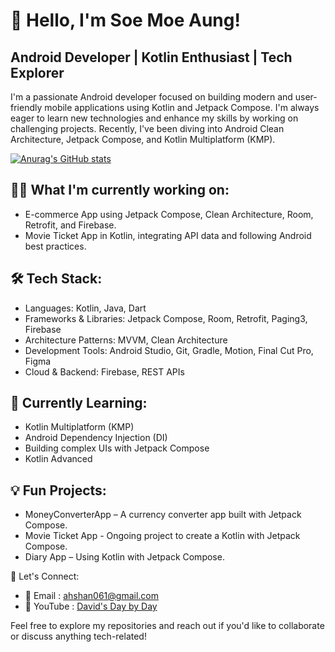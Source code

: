 # 👋 Hello, I'm Soe Moe Aung!
## Android Developer | Kotlin Enthusiast | Tech Explorer

I'm a passionate Android developer focused on building modern and user-friendly mobile applications using Kotlin and Jetpack Compose. I'm always eager to learn new technologies and enhance my skills by working on challenging projects. Recently, I've been diving into Android Clean Architecture, Jetpack Compose, and Kotlin Multiplatform (KMP).

[![Anurag's GitHub stats](https://github-readme-stats.vercel.app/api?username=soemoeaung060)](https://github.com/anuraghazra/github-readme-stats)

## 👨‍💻 What I'm currently working on:
- E-commerce App using Jetpack Compose, Clean Architecture, Room, Retrofit, and Firebase.
- Movie Ticket App in Kotlin, integrating API data and following Android best practices.

## 🛠️ Tech Stack:
- Languages: Kotlin, Java, Dart
- Frameworks & Libraries: Jetpack Compose, Room, Retrofit, Paging3, Firebase
- Architecture Patterns: MVVM, Clean Architecture
- Development Tools: Android Studio, Git, Gradle, Motion, Final Cut Pro, Figma
- Cloud & Backend: Firebase, REST APIs

## 🌱 Currently Learning:
- Kotlin Multiplatform (KMP)
- Android Dependency Injection (DI)
- Building complex UIs with Jetpack Compose
- Kotlin Advanced

## 💡 Fun Projects:
- MoneyConverterApp – A currency converter app built with Jetpack Compose.
- Movie Ticket App - Ongoing project to create a Kotlin with Jetpack Compose.
- Diary App – Using Kotlin with Jetpack Compose.

💬 Let's Connect:
- 📧 Email : ahshan061@gmail.com
- 🎥 YouTube : [David's Day by Day](https://www.youtube.com/@davidsdaybyday3636)

Feel free to explore my repositories and reach out if you'd like to collaborate or discuss anything tech-related!
